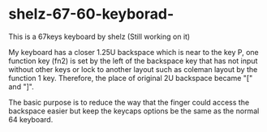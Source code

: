 # shelz-67-60-keyborad-
This is a 67keys keyboard by shelz
(Still working on it)

My keyboard has a closer 1.25U backspace which is near to the key P, one function key (fn2) is set by the left of the backspace key that has not input without other keys or lock to another layout such as coleman layout by the function 1 key. Therefore, the place of original 2U backspace became "[" and "]".



The basic purpose is to reduce the way that the finger could access the backspace easier but keep the keycaps options be the same as the normal 64 keyboard.
